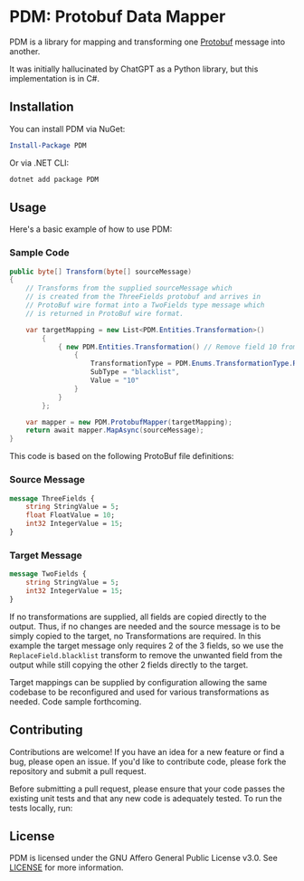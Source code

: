 # PDM: Protobuf Data Mapper
PDM is a library for mapping and transforming one [Protobuf](https://protobuf.dev/) message into another. 

It was initially hallucinated by ChatGPT as a Python library, but this implementation is in C#.

## Installation
You can install PDM via NuGet:

```powershell
Install-Package PDM
```

Or via .NET CLI:

```bash
dotnet add package PDM
```

## Usage
Here's a basic example of how to use PDM:

### Sample Code

```csharp
public byte[] Transform(byte[] sourceMessage)
{
	// Transforms from the supplied sourceMessage which 
	// is created from the ThreeFields protobuf and arrives in 
	// ProtoBuf wire format into a TwoFields type message which
	// is returned in ProtoBuf wire format.

	var targetMapping = new List<PDM.Entities.Transformation>()
		{
			{ new PDM.Entities.Transformation() // Remove field 10 from the output
				{
					TransformationType = PDM.Enums.TransformationType.ReplaceField,
					SubType = "blacklist",
					Value = "10"
				}
			}
		};

	var mapper = new PDM.ProtobufMapper(targetMapping);
	return await mapper.MapAsync(sourceMessage);
}
```

This code is based on the following ProtoBuf file definitions:

### Source Message

```protobuf
message ThreeFields {
    string StringValue = 5;
    float FloatValue = 10;
    int32 IntegerValue = 15;
}
```

### Target Message

```protobuf
message TwoFields {
    string StringValue = 5;
    int32 IntegerValue = 15;
}
```

If no transformations are supplied, all fields are copied directly to the output. Thus, if no 
changes are needed and the source message is to be simply copied to the target, no Transformations 
are required. In this example the target message only requires 2 of the 3 fields, so we use 
the `ReplaceField.blacklist` transform to remove the unwanted field from the output while 
still copying the other 2 fields directly to the target.

Target mappings can be supplied by configuration allowing the same codebase to be 
reconfigured and used for various transformations as needed. Code sample forthcoming.

## Contributing
Contributions are welcome! If you have an idea for a new feature or find a bug, please open an issue. If you'd like to contribute code, please fork the repository and submit a pull request.

Before submitting a pull request, please ensure that your code passes the existing unit tests and that any new code is adequately tested. To run the tests locally, run:

## License
PDM is licensed under the GNU Affero General Public License v3.0. See [LICENSE](https://github.com/bsstahl/PDM/blob/main/LICENSE) for more information.
